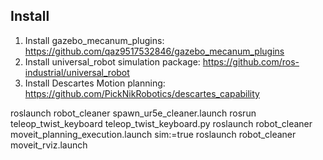 ## Install
1. Install gazebo_mecanum_plugins: https://github.com/qaz9517532846/gazebo_mecanum_plugins
2. Install universal_robot simulation package: https://github.com/ros-industrial/universal_robot
1. Install Descartes Motion planning: https://github.com/PickNikRobotics/descartes_capability

roslaunch robot_cleaner spawn_ur5e_cleaner.launch
rosrun teleop_twist_keyboard teleop_twist_keyboard.py 
roslaunch robot_cleaner moveit_planning_execution.launch sim:=true
roslaunch robot_cleaner moveit_rviz.launch
